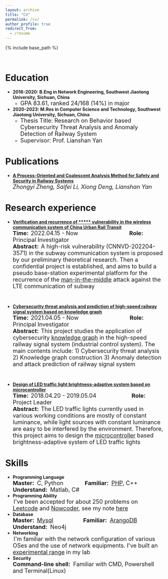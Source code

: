 ```yaml
---
layout: archive
title: "CV"
permalink: /cv/
author_profile: true
redirect_from:
  - /resume
---
```


{% include base_path %}
<!-- <img align="right" alt="standard" src="https://github.com/jayzheng98/jayzheng98.github.io/blob/master/images/1.jpg?raw=true" width="160" height="233">
<br> -->
<br>

Education
======
* **2016-2020: B.Eng in Network Engineering, Southwest Jiaotong University, Sichuan, China**
    * <font size='4'>GPA 83.61, ranked 24/168 (14%) in major</font>
* **2020-2023: M.Res in Computer Science and Technology, Southwest Jiaotong University, Sichuan, China**
    * <font size='4'>Thesis Title: Research on Behavior based Cybersecurity Threat Analysis and Anomaly Detection of Railway System</font>
    * <font size='4'>Supervisor: Prof. Lianshan Yan</font>

Publications
======
- **[A Process-Oriented and Coalescent Analysis Method for Safety and Security in Railway Systems](/publication/paper-number-1)** <br>
*<font size='4'>Zhongyi Zheng, Saifei Li, Xiong Deng, Lianshan Yan</font>*
  
Research experience
======

- **[Verification and recurrence of \*\*\*\*\* vulnerability in the wireless communication system of China Urban Rail Transit](/projects/project1)** <br>
**<font size='4'>Time:</font>**&ensp;<font size='4'>2022.04.15 - Now &ensp;&ensp;&ensp;&ensp;&ensp;&ensp;&ensp;&ensp;&ensp;&ensp;&ensp;&ensp;&ensp;&ensp;&ensp;&ensp;&ensp;</font> **<font size='4'>Role:</font>**&ensp;<font size='4'>Principal Investigator</font> <br>
**<font size='4'>Abstract:</font>**&ensp;<font size='4'>A high-risk vulnerability (CNNVD-202204-3571) in the subway communication system is proposed by our preliminary theoretical research. Then a confidential project is established, and aims to build a pseudo base-station experimental platform for the recurrence of the <u>man-in-the-middle</u> attack against the LTE communication of subway</font>
<br>

- **[Cybersecurity threat analysis and prediction of high-speed railway signal system based on knowledge graph](/projects/project2)** <br>
**<font size='4'>Time:</font>**&ensp;<font size='4'>2021.04.05 - Now &ensp;&ensp;&ensp;&ensp;&ensp;&ensp;&ensp;&ensp;&ensp;&ensp;&ensp;&ensp;&ensp;&ensp;&ensp;&ensp;&ensp;</font> **<font size='4'>Role:</font>**&ensp;<font size='4'>Principal Investigator</font> <br>
**<font size='4'>Abstract:</font>**&ensp;<font size='4'>This project studies the application of cybersecurity <u>knowledge graph</u> in the high-speed railway signal system (industrial control system). The main contents include: 1) Cybersecurity threat analysis 2) Knowledge graph construction 3) Anomaly detection and attack prediction of railway signal system</font>
<br>

- **[Design of LED traffic light brightness-adaptive system based on microcontroller](/projects/project3)** <br>
**<font size='4'>Time:</font>**&ensp;<font size='4'>2018.04.20 - 2019.05.04&ensp;&ensp;&ensp;&ensp;&ensp;&ensp;&ensp;&ensp;&ensp;&ensp;&ensp;&ensp;</font> **<font size='4'>Role:</font>**&ensp;<font size='4'>Project Leader</font> <br>
**<font size='4'>Abstract:</font>**&ensp;<font size='4'>The LED traffic lights currently used in various working conditions are mostly of constant luminance, while light sources with constant luminance are easy to be interfered by the environment. Therefore, this project aims to design the <u>microcontroller</u> based brightness-adaptive system of LED traffic lights</font>


Skills
======

- **Programming Language** <br>
**<font size='4'>Master:</font>**<font size='4'>&ensp;C, Python &ensp;&ensp;&ensp;&ensp;&ensp;&ensp;&ensp;</font>**<font size='4'>Familiar:</font>**<font size='4'>&ensp;</font>[<font size='4'>PHP</font>](/notes/php)<font size='4'>, C++ &ensp;&ensp;&ensp;&ensp;&ensp;&ensp;</font>**<font size='4'>Understand:</font>**<font size='4'>&ensp;Matlab, C#</font>
- **Programming Ability** <br>
&thinsp;<font size='4'>I've been accepted for about 250 problems on <u>Leetcode</u> and <u>Nowcoder</u>, see my note </font>[<font size='4'>here</font>](/notes/OP)
- **Database** <br>
**<font size='4'>Master:</font>**<font size='4'>&ensp;</font>[<font size='4'>Mysql</font>](/notes/mysql)<font size='4'> &ensp;&ensp;&ensp;&ensp;&ensp;&ensp;&ensp;&ensp;&ensp;&ensp;</font>**<font size='4'>Familiar:</font>**<font size='4'>&ensp;</font>[<font size='4'>ArangoDB</font>](/notes/arangodb)<font size='4'> &ensp;&ensp;&ensp;&ensp;&ensp;&ensp;</font>**<font size='4'>Understand:</font>**<font size='4'>&ensp;Neo4j</font>
- **Networking** <br>
&thinsp;<font size='4'>I'm familiar with the network configuration of various OSes and the use of network equipments. I've built an </font>[<font size='4'>experimental range</font>](/notes/DC)<font size='4'> in my lab</font>
- **Security** <br>
**<font size='4'>Command-line shell:</font>**<font size='4'>&ensp;Familiar with CMD, Powershell and Terminal(Linux)</font><br>
